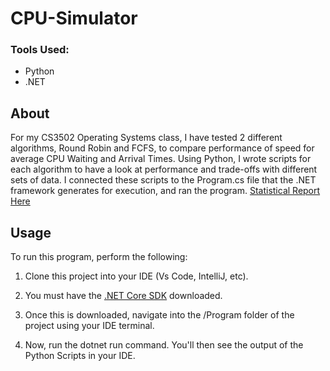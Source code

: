 # CPU-Simulator

### Tools Used: 
* Python
* .NET

## About
For my CS3502 Operating Systems class, I have tested 2 different algorithms, Round Robin and FCFS, to compare performance of speed for average CPU Waiting and Arrival Times. Using Python, I wrote scripts for each algorithm to have a look at performance and trade-offs with different sets of data. I connected these scripts to the Program.cs file that the .NET framework generates for execution, and ran the program. [Statistical Report Here](https://docs.google.com/document/d/1c2l6cxlio8eQtGSiJacVQWZvMLLnArs5ruE5ClLSuFI/edit?usp=sharing)

## Usage
To run this program, perform the following:

1) Clone this project into your IDE (Vs Code, IntelliJ, etc).

2) You must have the [.NET Core SDK](https://dotnet.microsoft.com/en-us/download) downloaded.

3) Once this is downloaded, navigate into the /Program folder of the project using your IDE terminal.

4) Now, run the dotnet run command. You'll then see the output of the Python Scripts in your IDE.


